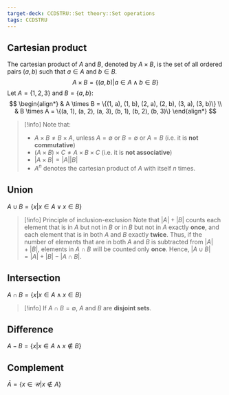 ```yaml
---
target-deck: CCDSTRU::Set theory::Set operations
tags: CCDSTRU
---
```


## Cartesian product

The cartesian product of $A$ and $B$, denoted by $A \times B$, is the set of all ordered pairs $(a, b)$ such that $a \in A$ and $b \in B$.
$$
A \times B = \{(a, b) | a \in A \land b \in B\}
$$
Let $A = \{1, 2, 3\}$ and $B = \{a, b\}$:
$$
\begin{align*}
& A \times B = \{(1, a), (1, b), (2, a), (2, b), (3, a), (3, b)\} \\
& B \times A = \{(a, 1), (a, 2), (a, 3), (b, 1), (b, 2), (b, 3)\}
\end{align*}
$$
>[!info] Note that:
>- $A \times B \neq B \times A$, unless $A = \emptyset$ or $B = \emptyset$ or $A = B$ (i.e. it is **not commutative**)
>- $(A \times B) \times C \neq A \times B \times C$ (i.e. it is **not associative**)
>- $|A \times B| = |A||B|$
>- $A^n$ denotes the cartesian product of $A$ with itself $n$ times.
<!--ID: 1707668768259-->


## Union

$A \cup B = \{x | x \in A \lor x \in B \}$
>[!info] Principle of inclusion-exclusion
> Note that $|A| + |B|$ counts each element that is in $A$ but not in $B$ or in $B$ but not in $A$ exactly **once**, and each element that is in both $A$ and $B$ exactly **twice**. Thus, if the number of elements that are in both $A$ and $B$ is subtracted from $|A| + |B|$, elements in $A \cap B$ will be counted only **once**. Hence, $|A \cup B| = |A| + |B| − |A \cap B|$.
<!--ID: 1707668768264-->


## Intersection

$A \cap B = \{x | x \in A \land x \in B \}$
>[!info] If $A \cap B = \emptyset$, $A$ and $B$ are **disjoint sets**.
<!--ID: 1707668768268-->


## Difference

$A - B = \{x | x \in A \land x \notin B \}$
<!--ID: 1707668768272-->


## Complement

$\bar{A} = \{ x \in \mathcal{U} | x \notin A \}$
<!--ID: 1707668768276-->
